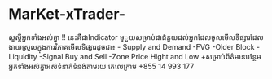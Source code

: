 # MarKet-xTrader-
សួស្តីអ្នកទាំងអស់គ្នា !! នេះគឺជាIndicator មួួយសម្រាប់ជាជំនួយដល់អ្នកដែលចូលមើលទីផ្សារដែលងាយស្រួលក្នុងការវិភាគមើលទិផ្សារដូចជា៖ - Supply and Demand -FVG -Older Block -Liquidity -Signal Buy and Sell -Zone Price Hight and Low +សម្រាប់ព័ត៌មានបន្ថែមអ្នកទាំងអស់គ្នាអស់ទំនាក់ទំនង់តាមរយៈតេលេក្រាម +855 14 993​​ 177
